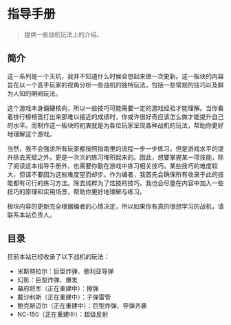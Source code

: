 # 指导手册

> 提供一些战机玩法上的介绍。

## 简介

这一系列是一个天坑，我并不知道什么时候会想起来做一次更新。这一板块的内容旨在以一个高手玩家的视角分析一些战机的独特玩法，包括一些常规的技巧以及鲜为人知的~~阴间~~玩法。

这个游戏本身偏硬核向，所以一些技巧可能需要一定的游戏经验才能理解。当你看着排行榜榜首打出来那难以接近的成绩时，你或许很好奇应该怎么做才能提升自己的水平。而制作这一板块的初衷就是为各位玩家呈现各种战机的玩法，帮助你更好地理解这个游戏。

当然，我不会强求所有玩家都按照指南里的流程一步一步练习。但是游戏水平的提升除去天赋之外，更是一次次的练习堆积起来的。因此，想要掌握某一项技能，除了阅读这本指导手册外，也需要你勤在游戏中练习相关技巧。某些技巧的难度较大，但请不要因为这些难度望而却步。作为编者，我首先会确保所有收录于此的技能都有可行的练习方法。除去纯粹为了炫技的技巧，我也会尽量在内容中加入一些技巧的原理和实用场景，帮助你更好地理解与练习。

板块内容的更新完全根据编者的心情决定，所以如果你有真的很想学习的战机，请联系本站负责人。

## 目录

目前本站已经收录了以下战机的玩法：

- 米斯特拉尔：巨型炸弹、歌利亚导弹
- 幻影：巨型炸弹、爆发
- 幕府将军（正在重建中）：擦弹
- 戴沙利斯（正在重建中）：子弹雷管
- 鲍克斯迈尔（正在重建中）：巨型炸弹、导弹齐袭
- NC-150（正在重建中）：超级反射